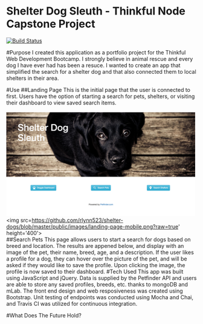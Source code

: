 # Shelter Dog Sleuth - Thinkful Node Capstone Project 
[![Build Status](https://travis-ci.org/rlynn523/shelter-dogs.svg?branch=master)](https://travis-ci.org/rlynn523/shelter-dogs)

#Purpose
I created this application as a portfolio project for the Thinkful Web Development Bootcamp. I strongly believe in animal rescue and every dog I have ever had has been a resuce. I wanted to create an app that simplified the search for a shelter dog and that also connected them to local shelters in their area.

#Use
##Landing Page
This is the initial page that the user is connected to first. Users have the option of starting a search for pets, shelters, or visiting their dashboard to view saved search items.
<br>
<br>
<img src='https://github.com/rlynn523/shelter-dogs/blob/master/public/images/landing-page-laptop.png?raw=true' width='500'>
<img src=https://github.com/rlynn523/shelter-dogs/blob/master/public/images/landing-page-mobile.png?raw=true' height='400'>
<br>
##Search Pets
This page allows users to start a search for dogs based on breed and location. The results are appened below, and display with an image of the pet, their name, breed, age, and a description. If the user likes a profile for a dog, they can hover over the picture of the pet, and will be asked if they would like to save the profile. Upon clicking the image, the profile is now saved to their dashboard. 
#Tech Used
This app was built using JavaScript and jQuery. Data is supplied by the Petfinder API and users are able to store any saved profiles, breeds, etc. thanks to mongoDB and mLab. The front end design and web resposiveness was created using Bootstrap. Unit testing of endpoints was conducted using Mocha and Chai, and Travis CI was utilized for continuous integration. 

#What Does The Future Hold?
